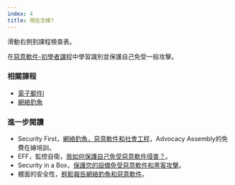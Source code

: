 ```yaml
---
index: 4
title: 現在怎樣?
---
```

滑動右側到課程檢查表。

在[惡意軟件-初學者課程](umbrella://information/malware/beginner)中學習識別並保護自己免受一般攻擊。

### 相關課程

*   [電子郵件l](umbrella://communications/email)
*   [網絡釣魚](umbrella://communications/phishing)

### 進一步閱讀

*   Security First，[網絡釣魚，惡意軟件和社會工程](https://advocacyassembly.org/en/courses/30/#/chapter/1/lesson/1)，Advocacy Assembly的免費在線培訓。
*   EFF，監控自衛，[我如何保護自己免受惡意軟件侵害？](https://ssd.eff.org/en/module/how-do-i-protect-myself-against-malware)。
*   Security in a Box，[保護您的設備免受惡意軟件和黑客攻擊](https://securityinabox.org/chapter-1)。
*   體面的安全性，[輕鬆報告網絡釣魚和惡意軟件](https://decentsecurity.com/#/malware-web-and-phishing-investigation/)。